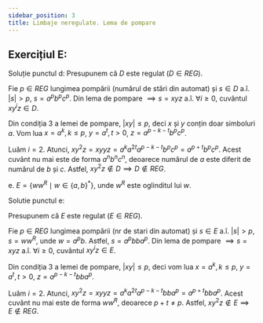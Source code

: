 ```yaml
---
sidebar_position: 3
title: Limbaje neregulate. Lema de pompare
---
```


## Exercițiul E:

Soluție punctul d:
Presupunem că $D$ este regulat ($D \in REG$).

Fie $p \in REG$ lungimea pompării (numărul de stări din automat) și $s \in D$ a.î. $|s| > p$, $s = a^p b^p c^p$.
Din lema de pompare $\implies s = xyz$ a.î. $\forall i \geq 0$, cuvântul $xy^i z \in D$.

Din condiția 3 a lemei de pompare, $|xy| \leq p$, deci $x$ și $y$ conțin doar simboluri $a$. Vom lua $x = a^k, k \leq p$, $y = a^t, t > 0$, $z = a^{p-k-t} b^p c^p$.

Luăm $i = 2$. Atunci, $xy^2 z = xyyz = a^k a^{2t} a^{p-k-t} b^p c^p = a^{p+t} b^p c^p$.
Acest cuvânt nu mai este de forma $a^n b^n c^n$, deoarece numărul de $a$ este diferit de numărul de $b$ și $c$. Astfel, $xy^2 z \notin D \implies D \notin REG$.

e. $E = \{ w w^R \mid w \in \{ a, b \}^* \}$, unde $w^R$ este oglinditul lui $w$.

Solutie punctul e:

Presupunem că $E$ este regulat ($E \in REG$).

Fie $p \in REG$ lungimea pompării (nr de stari din automat) și $s \in E$ a.î. $|s| > p$, $s = w w^R$, unde $w = a^p b$.
Astfel, $s = a^p bb a^p$. Din lema de pompare $\implies s = xyz$ a.î. $\forall i \geq 0$, cuvântul $xy^iz \in E$.

Din condiția 3 a lemei de pompare, $|xy| \leq p$, deci vom lua $x = a^k, k \leq p$, $y = a^t, t > 0$, $z = a^{p-k-t} bb a^p$.

Luăm $i = 2$. Atunci, $xy^2 z = xyyz = a^k a^{2t} a^{p-k-t} bb a^p = a^{p+t} bb a^p$.
Acest cuvânt nu mai este de forma $w w^R$, deoarece $p + t \neq p$. Astfel, $xy^2 z \notin E \implies E \notin REG$.
